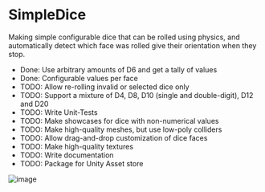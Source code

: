 # SimpleDice
Making simple configurable dice that can be rolled using physics, and automatically detect which face was rolled give their orientation when they stop.
- Done: Use arbitrary amounts of D6 and get a tally of values
- Done: Configurable values per face
- TODO: Allow re-rolling invalid or selected dice only
- TODO: Support a mixture of D4, D8, D10 (single and double-digit), D12 and D20
- TODO: Write Unit-Tests
- TODO: Make showcases for dice with non-numerical values
- TODO: Make high-quality meshes, but use low-poly colliders
- TODO: Allow drag-and-drop customization of dice faces
- TODO: Make high-quality textures
- TODO: Write documentation
- TODO: Package for Unity Asset store

![image](https://user-images.githubusercontent.com/46853782/123176368-47faf280-d451-11eb-864a-0fcb5e7be524.png)
